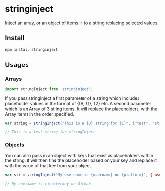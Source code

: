 # stringinject

Inject an array, or an object of items in to a string replacing selected values.

## Install

``` bash
npm install stringinject
```

## Usages

### Arrays

```javascript
import stringInject from 'stringinject';
```

If you pass stringInject a first parameter of a string which includes placeholder values in the format of {0}, {1}, {2} etc. A second parameter which is an Array of 3 string items. It will replace the placeholders, with the Array items in the order specified.

```javascript
var string = stringInject("This is a {0} string for {1}", ["test", "stringInject"]);

// This is a test string for stringInject
```

### Objects

You can also pass in an object with keys that exist as placeholders within the string. It will then find the placeholder based on your key and replace it with the value of that key from your object.

```javascript
var str = stringInject("My username is {username} on {platform}", { username: "tjcafferkey", platform: "GitHub" });

// My username is tjcafferkey on Github
```